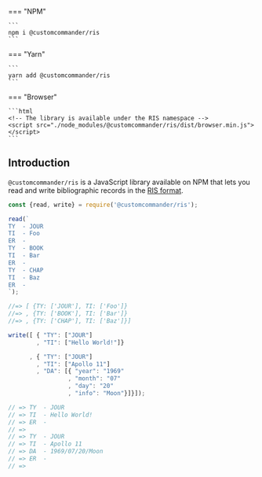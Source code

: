 === "NPM"

    ```
    npm i @customcommander/ris
    ```

=== "Yarn"

    ```
    yarn add @customcommander/ris
    ```

=== "Browser"

    ```html
    <!-- The library is available under the RIS namespace -->
    <script src="./node_modules/@customcommander/ris/dist/browser.min.js"></script>
    ```

## Introduction

`@customcommander/ris` is a JavaScript library available on NPM that lets you read and write bibliographic records in the [RIS format][].

```javascript
const {read, write} = require('@customcommander/ris');

read(`
TY  - JOUR
TI  - Foo
ER  - 
TY  - BOOK
TI  - Bar
ER  - 
TY  - CHAP
TI  - Baz
ER  - 
`);

//=> [ {TY: ['JOUR'], TI: ['Foo']}
//=> , {TY: ['BOOK'], TI: ['Bar']}
//=> , {TY: ['CHAP'], TI: ['Baz']}]

write([ { "TY": ["JOUR"]
        , "TI": ["Hello World!"]}

      , { "TY": ["JOUR"]
        , "TI": ["Apollo 11"]
        , "DA": [{ "year": "1969"
                 , "month": "07"
                 , "day": "20"
                 , "info": "Moon"}]}]);

// => TY  - JOUR
// => TI  - Hello World!
// => ER  - 
// =>
// => TY  - JOUR
// => TI  - Apollo 11
// => DA  - 1969/07/20/Moon
// => ER  - 
// =>
```

[RIS format]: https://en.wikipedia.org/wiki/RIS_(file_format)
